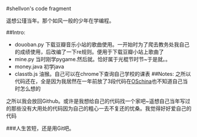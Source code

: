 #shellvon's code fragment

遥想公瑾当年。那个如风一般的少年在学编程。

##Intro:
* douoban.py 下载豆瓣音乐小站的歌曲使用。一开始时为了爬去教务处我自己的成绩使用，后改编了一下re规则。便用于下载豆瓣小站上歌曲了
* mine.py 当时刚学pygame.然后就。恰好属于光棍节时节~于是就。。
* money.java 初学java
* classtb.js 油猴。自己可以在chrome下查询自己学校的课表
##Notes:
之所以代码还在，全是因为我居然在一年前放了3段代码在[OSchina][oschina]也不知道自己当时怎么想的

[oschina]: http://my.oschina.net/shellvon/blog
之所以我会放回Github。或许是我想给自己的代码找一个家吧~遥想自己当年写过的那些没有大用处的代码因为自己的粗心一去不复还的忧桑。我觉得好好爱自己的代码

###人生苦短，还是用Git吧。
